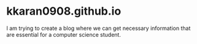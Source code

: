 # kkaran0908.github.io
I am trying to create a blog where we can get necessary information that are essential for a computer science student.
